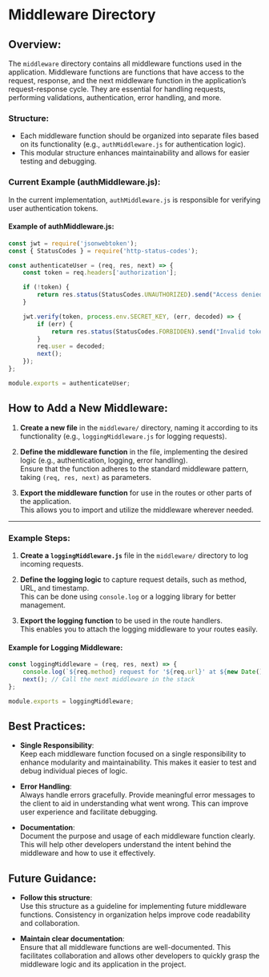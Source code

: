 # Middleware Directory

## Overview:
The `middleware` directory contains all middleware functions used in the application. Middleware functions are functions that have access to the request, response, and the next middleware function in the application’s request-response cycle. They are essential for handling requests, performing validations, authentication, error handling, and more.

### Structure:
- Each middleware function should be organized into separate files based on its functionality (e.g., `authMiddleware.js` for authentication logic).
- This modular structure enhances maintainability and allows for easier testing and debugging.

### Current Example (authMiddleware.js):
In the current implementation, `authMiddleware.js` is responsible for verifying user authentication tokens.

#### Example of authMiddleware.js:
```js
const jwt = require('jsonwebtoken');
const { StatusCodes } = require('http-status-codes');

const authenticateUser = (req, res, next) => {
    const token = req.headers['authorization'];

    if (!token) {
        return res.status(StatusCodes.UNAUTHORIZED).send("Access denied. No token provided.");
    }

    jwt.verify(token, process.env.SECRET_KEY, (err, decoded) => {
        if (err) {
            return res.status(StatusCodes.FORBIDDEN).send("Invalid token.");
        }
        req.user = decoded;
        next();
    });
};

module.exports = authenticateUser;
```

## How to Add a New Middleware:

1. **Create a new file** in the `middleware/` directory, naming it according to its functionality (e.g., `loggingMiddleware.js` for logging requests).

2. **Define the middleware function** in the file, implementing the desired logic (e.g., authentication, logging, error handling).  
   Ensure that the function adheres to the standard middleware pattern, taking `(req, res, next)` as parameters.

3. **Export the middleware function** for use in the routes or other parts of the application.  
   This allows you to import and utilize the middleware wherever needed.

---

### Example Steps:

1. **Create a `loggingMiddleware.js`** file in the `middleware/` directory to log incoming requests.

2. **Define the logging logic** to capture request details, such as method, URL, and timestamp.  
   This can be done using `console.log` or a logging library for better management.

3. **Export the logging function** to be used in the route handlers.  
   This enables you to attach the logging middleware to your routes easily.

#### Example for Logging Middleware:
```js
const loggingMiddleware = (req, res, next) => {
    console.log(`${req.method} request for '${req.url}' at ${new Date().toISOString()}`);
    next(); // Call the next middleware in the stack
};

module.exports = loggingMiddleware;
```

## Best Practices:

- **Single Responsibility**:  
  Keep each middleware function focused on a single responsibility to enhance modularity and maintainability. This makes it easier to test and debug individual pieces of logic.

- **Error Handling**:  
  Always handle errors gracefully. Provide meaningful error messages to the client to aid in understanding what went wrong. This can improve user experience and facilitate debugging.

- **Documentation**:  
  Document the purpose and usage of each middleware function clearly. This will help other developers understand the intent behind the middleware and how to use it effectively.


## Future Guidance:

- **Follow this structure**:  
  Use this structure as a guideline for implementing future middleware functions. Consistency in organization helps improve code readability and collaboration.

- **Maintain clear documentation**:  
  Ensure that all middleware functions are well-documented. This facilitates collaboration and allows other developers to quickly grasp the middleware logic and its application in the project.
